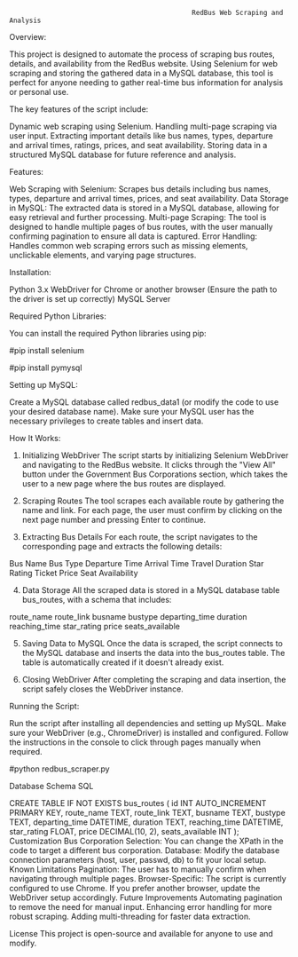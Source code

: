                                                   RedBus Web Scraping and Analysis 
Overview:

This project is designed to automate the process of scraping bus routes, details, and availability from the RedBus website. Using Selenium for web scraping and storing the gathered data in a MySQL database, this tool is perfect for anyone needing to gather real-time bus information for analysis or personal use.

The key features of the script include:

Dynamic web scraping using Selenium.
Handling multi-page scraping via user input.
Extracting important details like bus names, types, departure and arrival times, ratings, prices, and seat availability.
Storing data in a structured MySQL database for future reference and analysis.

Features:

Web Scraping with Selenium: Scrapes bus details including bus names, types, departure and arrival times, prices, and seat availability.
Data Storage in MySQL: The extracted data is stored in a MySQL database, allowing for easy retrieval and further processing.
Multi-page Scraping: The tool is designed to handle multiple pages of bus routes, with the user manually confirming pagination to ensure all data is captured.
Error Handling: Handles common web scraping errors such as missing elements, unclickable elements, and varying page structures.

Installation:

Python 3.x
WebDriver for Chrome or another browser (Ensure the path to the driver is set up correctly)
MySQL Server

Required Python Libraries:

You can install the required Python libraries using pip:

#pip install selenium

#pip install pymysql

Setting up MySQL:

Create a MySQL database called redbus_data1 (or modify the code to use your desired database name). Make sure your MySQL user has the necessary privileges to create tables and insert data.

How It Works:

1. Initializing WebDriver
The script starts by initializing Selenium WebDriver and navigating to the RedBus website. It clicks through the "View All" button under the Government Bus Corporations section, which takes the user to a new page where the bus routes are displayed.

2. Scraping Routes
The tool scrapes each available route by gathering the name and link. For each page, the user must confirm by clicking on the next page number and pressing Enter to continue.

3. Extracting Bus Details
For each route, the script navigates to the corresponding page and extracts the following details:

Bus Name
Bus Type
Departure Time
Arrival Time
Travel Duration
Star Rating
Ticket Price
Seat Availability

4. Data Storage
All the scraped data is stored in a MySQL database table bus_routes, with a schema that includes:

route_name
route_link
busname
bustype
departing_time
duration
reaching_time
star_rating
price
seats_available

5. Saving Data to MySQL
Once the data is scraped, the script connects to the MySQL database and inserts the data into the bus_routes table. The table is automatically created if it doesn't already exist.

6. Closing WebDriver
After completing the scraping and data insertion, the script safely closes the WebDriver instance.

Running the Script:

Run the script after installing all dependencies and setting up MySQL.
Make sure your WebDriver (e.g., ChromeDriver) is installed and configured.
Follow the instructions in the console to click through pages manually when required.

#python redbus_scraper.py 

Database Schema
SQL

CREATE TABLE IF NOT EXISTS bus_routes (
    id INT AUTO_INCREMENT PRIMARY KEY,
    route_name TEXT,
    route_link TEXT,
    busname TEXT,
    bustype TEXT,
    departing_time DATETIME,
    duration TEXT,
    reaching_time DATETIME,
    star_rating FLOAT,
    price DECIMAL(10, 2),
    seats_available INT
);
Customization
Bus Corporation Selection: You can change the XPath in the code to target a different bus corporation.
Database: Modify the database connection parameters (host, user, passwd, db) to fit your local setup.
Known Limitations
Pagination: The user has to manually confirm when navigating through multiple pages.
Browser-Specific: The script is currently configured to use Chrome. If you prefer another browser, update the WebDriver setup accordingly.
Future Improvements
Automating pagination to remove the need for manual input.
Enhancing error handling for more robust scraping.
Adding multi-threading for faster data extraction.


License
This project is open-source and available for anyone to use and modify.

